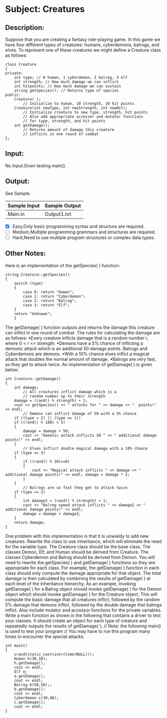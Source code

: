 # Subject: Creatures
## Description:
Suppose that you are creating a fantasy role-playing game. In this game we have four different types of creatures: humans, cyberdemons, balrogs, and elves. To represent one of these creatures we might define a Creature class as follows: 

```
class Creature 
{ 
private: 
    int type; // 0 human, 1 cyberdemon, 2 balrog, 3 elf 
    int strength; // How much damage we can inflict 
    int hitpoints; // How much damage we can sustain 
    string getSpecies(); // Returns type of species 
public: 
    Creature( ); 
        // Initialize to human, 10 strength, 10 hit points 
    Creature(int newType, int newStrength, int newHit); 
        // Initialize creature to new type, strength, hit points 
        // Also add appropriate accessor and mutator functions 
        // for type, strength, and hit points 
    int getDamage(); 
        // Returns amount of damage this creature 
        // inflicts in one round of combat 
}; 

```

## Input:
No Input.Given testing main().

## Output:
See Sample.

| Sample Input	 | Sample Output |
| -------- | -------- |
|Main.in	|Output1.txt	|


- [x]  Eazy,Only basic programming syntax and structure are required.
- [ ]  Medium,Multiple programming grammars and structures are required.
- [ ] Hard,Need to use multiple program structures or complex data types.

## Other Notes:
Here is an implementation of the getSpecies( ) function: 
```
string Creature::getSpecies() 
{ 
    switch (type) 
    { 
        case 0: return "Human"; 
        case 1: return "Cyberdemon"; 
        case 2: return "Balrog"; 
        case 3: return "Elf"; 
    } 
    return "Unknown"; 
    } 
```
The getDamage( ) function outputs and returns the damage this creature can inflict in one round of combat. The rules for calculating the damage are as follows: 
•Every creature inflicts damage that is a random number r, where 0 < r <= strength. 
•Demons have a 5% chance of inflicting a demonic attack which is an additional 50 damage points. Balrogs and Cyberdemons are demons. 
•With a 10% chance elves inflict a magical attack that doubles the normal amount of damage. 
•Balrogs are very fast, so they get to attack twice. 
An implementation of getDamage( ) is given below: 
```
int Creature::getDamage() 
{ 
    int damage; 
        // All creatures inflict damage which is a 
        // random number up to their strength 
    damage = (rand() % strength) + 1; 
    cout << getSpecies() << " attacks for " << damage << "  points!" << endl; 
        // Demons can inflict damage of 50 with a 5% chance 
    if ((type = 2) || (type == 1)) 
    if ((rand() % 100) < 5) 
    { 
        damage = damage + 50; 
        cout << "Demonic attack inflicts 50 " << " additional damage points!" << endl; 
    } 
        // Elves inflict double magical damage with a 10% chance 
    if (type == 3) 
    { 
        if ((rand() % 10)==0) 
        { 
            cout << "Magical attack inflicts " << damage << " additional damage points!" << endl; damage = damage * 2; 
        } 
    } 
        // Balrogs are so fast they get to attack twice 
    if (type == 2) 
    { 
        int damage2 = (rand() % strength) + 1; 
        cout << "Balrog speed attack inflicts " << damage2 << " additional damage points!" << endl;
        damage = damage + damage2; 
    } 
    return damage; 
} 
```
One problem with this implementation is that it is unwieldy to add new creatures. Rewrite the class to use inheritance, which will eliminate the need for the variable type. The Creature class should be the base class. The classes Demon, Elf, and Human should be derived from Creature. The classes Cyberdemon and Balrog should be derived from Demon. You will need to rewrite the getSpecies( ) and getDamage( ) functions so they are appropriate for each class. 
For example, the getDamage( ) function in each class should only compute the damage appropriate for that object. The total damage is then calculated by combining the results of getDamage( ) at each level of the inheritance hierarchy. As an example, invoking getDamage( ) for a Balrog object should invoke getDamage( ) for the Demon object which should invoke 
getDamage( ) for the Creature object. This will compute the basic damage that all creatures inflict, followed by the random 5% damage that demons inflict, followed by the double damage that balrogs inflict. 
Also include mutator and accessor functions for the private variables. Write a main function as shown in the following that contains a driver to test your classes. It should create an object for each type of creature and repeatedly outputs the results of getDamage( ). 
// Note: the following main() is used to test your program 
// You may have to run this program many times to encounter the special attacks. 
```
int main() 
{ 
    srand(static_cast<int>(time(NULL))); 
    Human h(30,10); 
    h.getDamage(); 
    cout << endl; 
    Elf e; 
    e.getDamage(); 
    cout << endl; 
    Balrog b(50,50);; 
    b.getDamage(); 
    cout << endl; 
    Cyberdemon c(30,40); 
    c.getDamage(); 
    cout << endl; 
} 
```